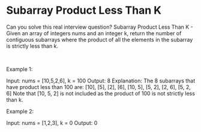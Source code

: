 # Subarray Product Less Than K

Can you solve this real interview question? Subarray Product Less Than K - Given an array of integers nums and an integer k, return the number of contiguous subarrays where the product of all the elements in the subarray is strictly less than k.

 

Example 1:


Input: nums = [10,5,2,6], k = 100
Output: 8
Explanation: The 8 subarrays that have product less than 100 are:
[10], [5], [2], [6], [10, 5], [5, 2], [2, 6], [5, 2, 6]
Note that [10, 5, 2] is not included as the product of 100 is not strictly less than k.


Example 2:


Input: nums = [1,2,3], k = 0
Output: 0
